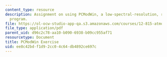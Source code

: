 ```yaml
---
content_type: resource
description: Assignment on using PCModWin, a low-spectral-resolution, radiative transfer
  program.
file: https://ol-ocw-studio-app-qa.s3.amazonaws.com/courses/12-815-atmospheric-radiation-fall-2008/ee8c42bdf1d92cc04c64db4892ce697c_pcmodwin_exercis.pdf
file_type: application/pdf
parent_uid: d96c2c78-aa10-b090-6938-b09cc955af71
resourcetype: Document
title: PCModWin Exercise
uid: ee8c42bd-f1d9-2cc0-4c64-db4892ce697c
---
```

